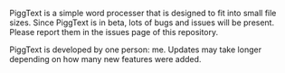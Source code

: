 PiggText is a simple word processer that is designed to fit into small file sizes.
Since PiggText is in beta, lots of bugs and issues will be present. Please report them in the issues page of this repository.

PiggText is developed by one person: me. Updates may take longer depending on how many new features were added.
